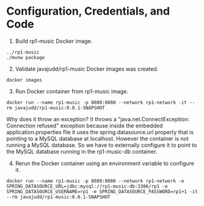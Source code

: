 # Configuration, Credentials, and Code

1. Build rp1-music Docker image.
```
../rp1-music
./mvnw package
```

2. Validate javajudd/rp1-music Docker images was created.
```
docker images
```

3. Run Docker container from rp1-music image.
```
docker run --name rp1-music -p 8080:8080 --network rp1-network -it --rm javajudd/rp1-music:0.0.1-SNAPSHOT
```

Why does it throw an exception? It throws a "java.net.ConnectException: Connection refused" exception because inside the embedded application.properties file it uses the spring.datasource.url property that is pointing to a MySQL database at localhost. However the container is not running a MySQL database. So we have to externally configure it to point to the MySQL database running in the rp1-music-db container.

4. Rerun the Docker container using an environment variable to configure it.
```
docker run --name rp1-music -p 8080:8080 --network rp1-network -e SPRING_DATASOURCE_URL=jdbc:mysql://rp1-music-db:3306/rp1 -e SPRING_DATASOURCE_USERNAME=rp1 -e SPRING_DATASOURCE_PASSWORD=rp1+1 -it --rm javajudd/rp1-music:0.0.1-SNAPSHOT
```